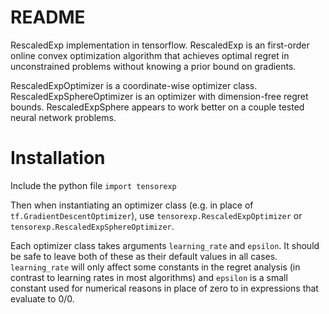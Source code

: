 # README #

RescaledExp implementation in tensorflow. RescaledExp is an first-order online convex optimization algorithm that achieves optimal regret in unconstrained problems without knowing a prior bound on gradients.

RescaledExpOptimizer is a coordinate-wise optimizer class.
RescaledExpSphereOptimizer is an optimizer with dimension-free regret bounds.
RescaledExpSphere appears to work better on a couple tested neural network problems.

# Installation #
Include the python file
`import tensorexp`

Then when instantiating an optimizer class (e.g. in place of `tf.GradientDescentOptimizer`), use `tensorexp.RescaledExpOptimizer` or `tensorexp.RescaledExpSphereOptimizer`.

Each optimizer class takes arguments `learning_rate` and `epsilon`. It should be safe to leave both of these as their default values in all cases. `learning_rate` will only affect some constants in the regret analysis (in contrast to learning rates in most algorithms) and `epsilon` is a small constant used for numerical reasons in place of zero to in expressions that evaluate to 0/0.
